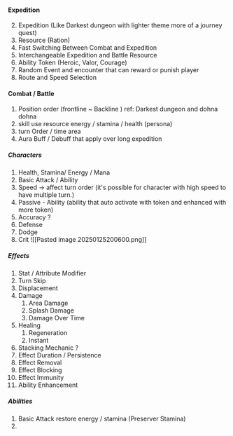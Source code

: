 #### Expedition
2. Expedition (Like Darkest dungeon with lighter theme more of a journey quest)
3. Resource (Ration)
4. Fast Switching Between Combat and Expedition
5. Interchangeable Expedition and Battle Resource
6. Ability Token (Heroic, Valor, Courage)
7. Random Event and encounter that can reward or punish player
8. Route and Speed Selection
#### Combat / Battle
1. Position order (frontline ~ Backline ) ref: Darkest dungeon and dohna dohna
2. skill use resource energy / stamina / health (persona)
3. turn Order / time area
4. Aura Buff / Debuff that apply over long expedition
##### Characters
1. Health, Stamina/ Energy / Mana
2. Basic Attack / Ability
3. Speed -> affect turn order (it's possible for character with high speed to have multiple turn.)
4. Passive - Ability (ability that auto activate with token and enhanced with more token)
5. Accuracy ?
6. Defense
7. Dodge
8. Crit
![[Pasted image 20250125200600.png]]
##### Effects
1. Stat / Attribute Modifier
5. Turn Skip
6. Displacement
7. Damage
	1. Area Damage
	2. Splash Damage
	3. Damage Over Time
8. Healing
	1. Regeneration
	2. Instant
9. Stacking Mechanic ?
10. Effect Duration / Persistence
11. Effect Removal
12. Effect Blocking
13. Effect Immunity
14. Ability Enhancement
##### Abilities
1. Basic Attack restore energy / stamina (Preserver Stamina)
2. 
